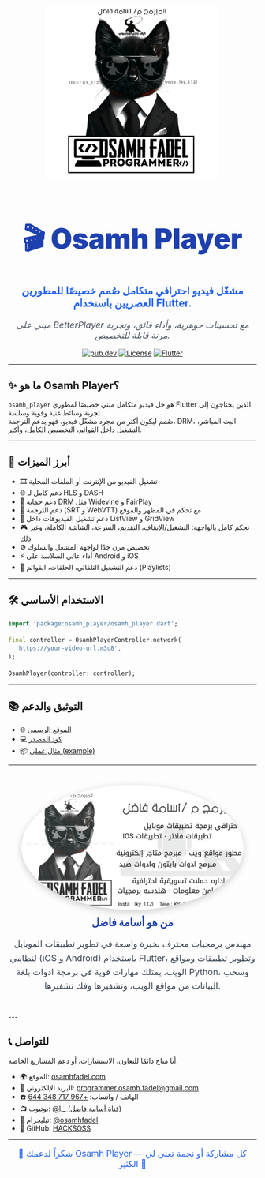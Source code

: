 
<p align="center">
  <img src="https://github.com/HACKSOSS/osamhfadel/blob/main/packages/osamh_player/media/%D9%A2%D9%A0%D9%A2%D9%A4%D9%A0%D9%A9%D9%A2%D9%A6_%D9%A2%D9%A1%D9%A5%D9%A1%D9%A1%D9%A3.jpg" width="350"/>
</p>

<h1 align="center" style="font-weight: 900; font-size: 3.5rem; color: #1E40AF;">🎬 Osamh Player</h1>

<p align="center" style="font-size: 1.3rem; font-weight: 700; color: #2563EB;">
  مشغّل فيديو احترافي متكامل صُمم خصيصًا للمطورين العصريين باستخدام Flutter.
</p>

<p align="center" style="font-style: italic; font-size: 1.1rem; color: #4B5563;">
  مبني على BetterPlayer مع تحسينات جوهرية، وأداء فائق، وتجربة مرنة قابلة للتخصيص.
</p>

<p align="center">
  <a href="https://pub.dev/packages/osamh_player"><img src="https://img.shields.io/pub/v/osamh_player.svg?label=pub.dev&color=blue&logo=dart" alt="pub.dev"/></a>
  <a href="https://github.com/HACKSOSS/osamhplayer/blob/main/LICENSE"><img src="https://img.shields.io/github/license/HACKSOSS/osamhplayer.svg?color=green" alt="License"/></a>
  <a href="#"><img src="https://img.shields.io/badge/platform-flutter-02569B?logo=flutter" alt="Flutter"/></a>
</p>

---

## ✨ ما هو Osamh Player؟

`osamh_player` هو حل فيديو متكامل مبني خصيصًا لمطوري Flutter الذين يحتاجون إلى تجربة وسائط غنية وقوية وسلسة.  
صُمم ليكون أكثر من مجرد مشغّل فيديو، فهو يدعم الترجمة، DRM، البث المباشر، التشغيل داخل القوائم، التخصيص الكامل، وأكثر.

---

## 🚀 أبرز الميزات

- 🎞️ تشغيل الفيديو من الإنترنت أو الملفات المحلية  
- 🌐 دعم كامل لـ HLS و DASH  
- 🔐 دعم حماية DRM مثل Widevine و FairPlay  
- 📝 دعم الترجمة (SRT و WebVTT) مع تحكم في المظهر والموقع  
- 🧠 دعم تشغيل الفيديوهات داخل ListView و GridView  
- 🎮 تحكم كامل بالواجهة: التشغيل/الإيقاف، التقديم، السرعة، الشاشة الكاملة، وغير ذلك  
- ⚙️ تخصيص مرن جدًا لواجهة المشغل والسلوك  
- ⚡ أداء عالي السلاسة على Android و iOS  
- 🔄 دعم التشغيل التلقائي، الحلقات، القوائم (Playlists)  

---

## 🛠️ الاستخدام الأساسي

```dart
import 'package:osamh_player/osamh_player.dart';

final controller = OsamhPlayerController.network(
  'https://your-video-url.m3u8',
);

OsamhPlayer(controller: controller);
```

---

## 📚 التوثيق والدعم

- 🌐 [الموقع الرسمي](https://osamhfadel.com/projects/osamhplayer)  
- 💻 [كود المصدر](https://github.com/HACKSOSS/osamhplayer)  
- 📦 [مثال عملي (example)](https://github.com/HACKSOSS/osamhplayer/tree/main/example)  

---

<div align="center" style="margin: 40px 0;">
  <img src="https://github.com/HACKSOSS/osamhfadel/blob/main/packages/osamh_player/media/osamh.jpg" width="450" style="border-radius: 50%; box-shadow: 0 4px 15px rgba(0,0,0,0.2);" alt="Osamh Fadel"/>
  <h2 style="margin-top: 10px; font-weight: 800; color: #1E40AF;">من هو أسامة فاضل</h2>
  <p style="max-width: 500px; color: #374151; font-size: 1.1rem; line-height: 1.6;">
    مهندس برمجيات محترف بخبرة واسعة في تطوير تطبيقات الموبايل لنظامي (iOS و Android) باستخدام Flutter، وتطوير تطبيقات ومواقع الويب. يمتلك مهارات قوية في برمجة ادوات بلغة Python، وسحب البيانات من مواقع الويب، وتشفيرها وفك تشفيرها.
  </p>
</div>
---

## 📞 للتواصل

أنا متاح دائمًا للتعاون، الاستشارات، أو دعم المشاريع الخاصة:

- 🌍 الموقع: [osamhfadel.com](https://osamhfadel.com)  
- 📧 البريد الإلكتروني: [programmer.osamh.fadel@gmail.com](mailto:programmer.osamh.fadel@gmail.com)  
- ☎️ الهاتف / واتساب: [+967 717 348 644](https://wa.me/967717348644)  
- 📺 يوتيوب: [@l._ (قناة أسامة فاضل)](https://www.youtube.com/@l._)  
- 💬 تيليجرام: [@osamhfadel](https://t.me/osamhfadel)  
- 🧠 GitHub: [HACKSOSS](https://github.com/HACKSOSS)  

---

<p align="center" style="font-size: 1.1rem; color: #2563EB;">
  💙 شكراً لدعمك Osamh Player — كل مشاركة أو نجمة تعني لي الكثير 🙏
</p>
